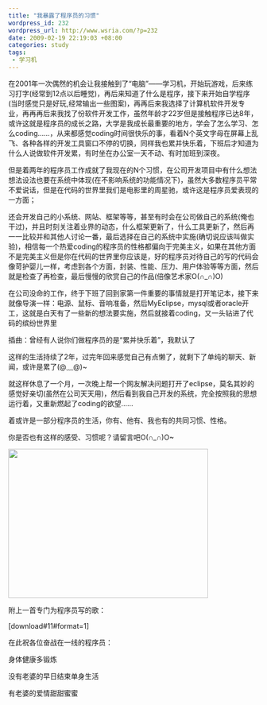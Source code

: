 ```yaml
--- 
title: "我暴露了程序员的习惯"
wordpress_id: 232
wordpress_url: http://www.wsria.com/?p=232
date: 2009-02-19 22:19:03 +08:00
categories: study
tags: 
 - 学习机
---
```

在2001年一次偶然的机会让我接触到了“电脑”——学习机，开始玩游戏，后来练习打字(经常到12点以后睡觉)，再后来知道了什么是程序，接下来开始自学程序(当时感觉只是好玩,经常输出一些图案)，再再后来我选择了计算机软件开发专业，再再再后来我找了份软件开发工作，虽然年龄才22岁但是接触程序已达8年，或许这就是程序员的成长之路，大学是我成长最重要的地方，学会了怎么学习、怎么coding……，从来都感觉coding时间很快乐的事，看着N个英文字母在屏幕上乱飞、各种各样的开发工具窗口不停的切换，同样我也累并快乐着，下班后才知道为什么人说做软件开发累，有时坐在办公室一天不动、有时加班到深夜。

但是着两年的程序员工作成就了我现在的N个习惯，在公司开发项目中有什么想法想法设法也要在系统中体现(在不影响系统的功能情况下)，虽然大多数程序员平常不爱说话，但是在代码的世界里我们是电影里的周星驰，或许这是程序员爱表现的一方面；

<!--more-->

还会开发自己的小系统、网站、框架等等，甚至有时会在公司做自己的系统(俺也干过)，并且时刻关注着业界的动态，什么框架更新了，什么工具更新了，然后再一一比较并和其他人讨论一番，最后选择在自己的系统中实施(确切说应该叫做实验)，相信每一个热爱coding的程序员的性格都偏向于完美主义，如果在其他方面不是完美主义但是你在代码的世界里你应该是，好的程序员对待自己的写的代码会像苛护婴儿一样，考虑到各个方面，封装、性能、压力、用户体验等等方面，然后就是检查了再检查，最后慢慢的欣赏自己的作品(倍像艺术家O(∩_∩)O)

在公司没命的工作，终于下班了回到家第一件重要的事情就是打开笔记本，接下来就像导演一样：电源、鼠标、音响准备，然后MyEclipse，mysql或者oracle开工，这就是白天有了一些新的想法要实施，然后就接着coding，又一头钻进了代码的缤纷世界里

插曲：曾经有人说你们做程序员的是“累并快乐着”，我默认了

这样的生活持续了2年，过完年回来感觉自己有点懒了，就剩下了单纯的聊天、新闻，或许是累了(@﹏@)~

就这样休息了一个月，一次晚上帮一个网友解决问题打开了eclipse，莫名其妙的感觉好亲切(虽然在公司天天用)，然后看到我自己开发的系统，完全按照我的思想运行着，又重新燃起了coding的欲望……

着或许是一部分程序员的生活，你有、他有、我也有的共同习惯、性格。

你是否也有这样的感受、习惯呢？请留言吧O(∩_∩)O~

<img class="alignleft" title="程序员的背影" src="http://p.blog.csdn.net/images/p_blog_csdn_net/xiao_yi/%E7%9C%9F%E6%AD%A3%E7%9A%84%E7%A8%8B%E5%BA%8F%E5%91%98%E5%B0%B1%E5%BA%94%E8%AF%A5%E8%BF%99%E6%A0%B73.jpg" alt="" width="402" height="300" />

附上一首专门为程序员写的歌：

[download#11#format=1]

在此祝各位奋战在一线的程序员：

身体健康多锻炼

没有老婆的早日结束单身生活

有老婆的爱情甜甜蜜蜜
